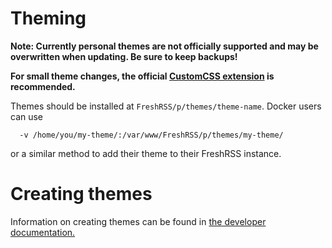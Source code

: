 # Theming

**Note: Currently personal themes are not officially supported and may be overwritten when updating. Be sure to keep backups!**

**For small theme changes, the official [CustomCSS extension](https://github.com/FreshRSS/Extensions) is recommended.**

Themes should be installed at `FreshRSS/p/themes/theme-name`. Docker users can use 

```
  -v /home/you/my-theme/:/var/www/FreshRSS/p/themes/my-theme/
``` 

or a similar method to add their theme to their FreshRSS instance. 

# Creating themes

Information on creating themes can be found in [the developer documentation.](../../developers/04_Frontend/02_Design.md)
